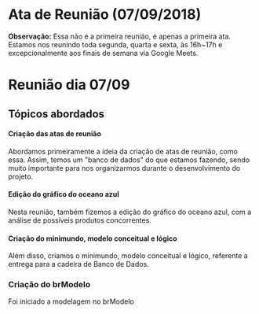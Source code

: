 # Ata de Reunião (07/09/2018)

**Observação:** Essa não é a primeira reunião, é apenas a primeira ata. Estamos
nos reunindo toda segunda, quarta e sexta, às 16h~17h e excepcionalmente aos finais
de semana via Google Meets.

# Reunião dia 07/09
## Tópicos abordados
#### Criação das atas de reunião
Abordamos primeiramente a ideia da criação de atas de reunião, como essa. Assim, temos um "banco de dados" do que estamos fazendo, sendo muito importante para nos organizarmos durante o desenvolvimento do projeto.
#### Edição do gráfico do oceano azul
Nesta reunião, também fizemos a edição do gráfico do oceano azul, com a análise de possíveis produtos concorrentes.
#### Criação do minimundo, modelo conceitual e lógico
Além disso, criamos o minimundo, modelo conceitual e lógico, referente a entrega para a cadeira de Banco de Dados.
### Criação do brModelo
Foi iniciado a modelagem no brModelo
